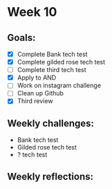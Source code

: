 # Week 10 

## Goals:

* [x] Complete Bank tech test
* [x] Complete gilded rose tech test 
* [ ] Complete third tech test
* [x] Apply to AND
* [ ] Work on instagram challenge
* [ ] Clean up Github
* [x] Third review 

## Weekly challenges: 

* Bank tech test
* Gilded rose tech test
* ? tech test

## Weekly reflections:

